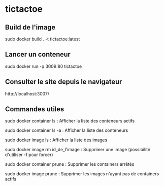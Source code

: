 # tictactoe

## Build de l'image

sudo docker build . -t tictactoe:latest

## Lancer un conteneur

sudo docker run -p 3009:80 tictactoe

## Consulter le site depuis le navigateur

http://localhost:3007/

## Commandes utiles

sudo docker container ls : Afficher la liste des conteneurs actifs

sudo docker container ls -a : Afficher la liste des conteneurs

sudo docker image ls : Afficher la liste des images

sudo docker image rm id_de_l'image : Supprimer une image (possibilité d'utiliser -f pour forcer)

sudo docker container prune : Supprimer les containers arrêtés

sudo docker image prune : Supprimer les images n'ayant pas de containers actifs